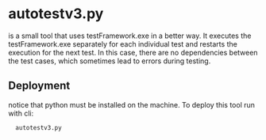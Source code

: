 
# autotestv3.py
is a small tool that uses testFramework.exe in a better way.
It executes the testFramework.exe separately for each individual test and restarts the execution for the next test. In this case, there are no dependencies between the test cases, which sometimes lead to errors during testing.



## Deployment

notice that python must be installed on the machine.
To deploy this tool run with cli:

```bash
  autotestv3.py
```

